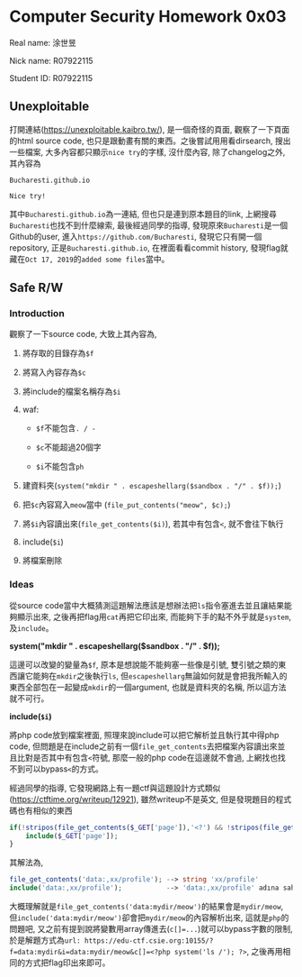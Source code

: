 # Computer Security Homework 0x03

Real name: 涂世昱

Nick name: R07922115

Student ID: R07922115

## Unexploitable

打開連結(https://unexploitable.kaibro.tw/), 是一個奇怪的頁面, 觀察了一下頁面的html source code, 也只是跟動畫有關的東西。之後嘗試用用看dirsearch, 搜出一些檔案, 大多內容都只顯示``nice try``的字樣, 沒什麼內容, 除了changelog之外, 其內容為

```
Bucharesti.github.io

Nice try!
```

其中``Bucharesti.github.io``為一連結, 但也只是連到原本題目的link, 上網搜尋``Bucharesti``也找不到什麼線索, 最後經過同學的指導, 發現原來``Bucharesti``是一個Github的user, 進入``https://github.com/Bucharesti``, 發現它只有開一個repository, 正是``Bucharesti.github.io``, 在裡面看看commit history, 發現flag就藏在``Oct 17, 2019``的``added some files``當中。

## Safe R/W

### Introduction

觀察了一下source code, 大致上其內容為, 

1. 將存取的目錄存為``$f``

2. 將寫入內容存為``$c``

3. 將include的檔案名稱存為``$i``

4. waf:

	- ``$f``不能包含``. / -``

	- ``$c``不能超過20個字

	- ``$i``不能包含``ph``	

5. 建資料夾(``system("mkdir " . escapeshellarg($sandbox . "/" . $f));``)

6. 把``$c``內容寫入``meow``當中 (``file_put_contents("meow", $c);``)

7. 將``$i``內容讀出來(``file_get_contents($i)``), 若其中有包含``<``, 就不會往下執行

6. include(``$i``) 

7. 將檔案刪除

### Ideas

從source code當中大概猜測這題解法應該是想辦法把``ls``指令塞進去並且讓結果能夠顯示出來, 之後再把flag用``cat``再把它印出來, 而能夠下手的點不外乎就是``system``, 及``include``。

**system("mkdir " . escapeshellarg(\$sandbox . "/" . $f));**

這邊可以改變的變量為``$f``, 原本是想說能不能夠塞一些像是引號, 雙引號之類的東西讓它能夠在``mkdir``之後執行``ls``, 但``escapeshellarg``無論如何就是會把我所輸入的東西全部包在一起變成``mkdir``的一個argument, 也就是資料夾的名稱, 所以這方法就不可行。

**include(``$i``)**

將php code放到檔案裡面, 照理來說include可以把它解析並且執行其中得php code, 但問題是在include之前有一個``file_get_contents``去把檔案內容讀出來並且比對是否其中有包含``<``符號, 那麼一般的php code在這邊就不會過, 上網找也找不到可以bypass``<``的方式。

經過同學的指導, 它發現網路上有一題ctf與這題設計方式類似 (https://ctftime.org/writeup/12921), 雖然writeup不是英文, 但是發現題目的程式碼也有相似的東西

```php
if(!stripos(file_get_contents($_GET['page']),'<?') && !stripos(file_get_contents($_GET['page']),'php')) {
	include($_GET['page']);
}
```

其解法為, 

```php
file_get_contents('data:,xx/profile'); --> string 'xx/profile'
include('data:,xx/profile');           --> 'data:,xx/profile' adına sahip dosyasının içeriği
```

大概理解就是``file_get_contents('data:mydir/meow')``的結果會是``mydir/meow``, 但``include('data:mydir/meow')``卻會把``mydir/meow``的內容解析出來, 這就是``php``的問題吧, 又之前有提到說將變數用array傳進去(``c[]=...``)就可以bypass字數的限制, 於是解題方式為``url: https://edu-ctf.csie.org:10155/?f=data:mydir&i=data:mydir/meow&c[]=<?php system('ls /'); ?>``, 之後再用相同的方式把flag印出來即可。
